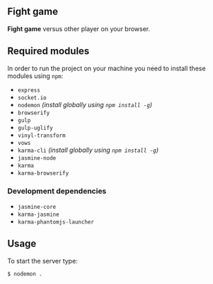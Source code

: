 ## Fight game ##
**Fight game** versus other player on your browser.

## Required modules ##
In order to run the project on your machine you need to install these modules using `npm`:

- `express`
- `socket.io`
- `nodemon` *(install globally using `npm install -g`)*
- `browserify` 
- `gulp`
- `gulp-uglify`
- `vinyl-transform`
- `vows`
- `karma-cli` *(install globally using `npm install -g`)*
- `jasmine-node`
- `karma`
- `karma-browserify`

### Development dependencies ###
- `jasmine-core`
- `karma-jasmine`
- `karma-phantomjs-launcher`

## Usage ##
To start the server type:

	$ nodemon .


